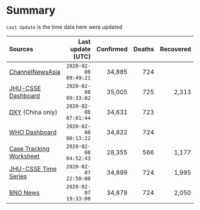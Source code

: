 # Summary

`Last Update` is the time data here were updated

|  Sources | Last update (UTC) | Confirmed | Deaths | Recovered |
|  :--- |  ---: |  ---: |  ---: |  ---: | 
| [ChannelNewsAsia](https://www.channelnewsasia.com/news/topics/wuhan-virus)  | `2020-02-08 09:49:21` | 34,885 | 724 |  | 
| [JHU-CSSE Dashboard](https://gisanddata.maps.arcgis.com/apps/opsdashboard/index.html#/bda7594740fd40299423467b48e9ecf6)  | `2020-02-08 09:33:02` | 35,005 | 725 | 2,313 | 
| [DXY](https://3g.dxy.cn/newh5/view/pneumonia) (China only) | `2020-02-08 07:01:44` | 34,631 | 723 |  | 
| [WHO Dashboard](https://who.maps.arcgis.com/apps/opsdashboard/index.html#/c88e37cfc43b4ed3baf977d77e4a0667)  | `2020-02-08 06:13:22` | 34,822 | 724 |  | 
| [Case Tracking Worksheet](https://docs.google.com/spreadsheets/d/1qbE-UuJYw5V4FkyMZ-LplvUQZlut4oa5Zl3lrSmN_mk/htmlview)  | `2020-02-08 04:52:43` | 28,355 | 566 | 1,177 | 
| [JHU-CSSE Time Series](https://docs.google.com/spreadsheets/d/1UF2pSkFTURko2OvfHWWlFpDFAr1UxCBA4JLwlSP6KFo/htmlview?usp=sharing&sle=true#)  | `2020-02-07 22:50:00` | 34,899 | 724 | 1,995 | 
| [BNO News](https://bnonews.com/index.php/2020/01/the-latest-coronavirus-cases/)  | `2020-02-07 19:33:00` | 34,878 | 724 | 2,050 | 
